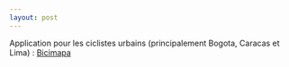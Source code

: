 ```yaml
---
layout: post
---
```

Application pour les ciclistes urbains (principalement Bogota, Caracas et Lima) : [Bicimapa](https://www.bicimapa.com)
